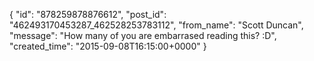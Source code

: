  {
   "id": "878259878876612",
   "post_id": "462493170453287_462528253783112",
   "from_name": "Scott Duncan",
   "message": "How many of you are embarrased reading this? :D",
   "created_time": "2015-09-08T16:15:00+0000"
 }
